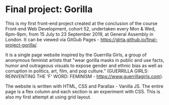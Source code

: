 # Final project: Gorilla

This is my first front-end project created at the conclusion of the course Front-end Web Development, cohort 52, undertaken every Mon & Wed, 6pm-9pm, from 15 July to 23 September 2019, at General Assembly in London. It can be viewed via GitGub Pages - https://glrta.github.io/final-project-gorilla/. 

It is a single page website inspired by the Guerrilla Girls, a group of anonymous feminist artists that "wear gorilla masks in public and use facts, humor and outrageous visuals to expose gender and ethnic bias as well as corruption in politics, art, film, and pop culture." (GUERRILLA GIRLS: REINVENTING THE 'F' WORD: FEMINISM - https://www.guerrillagirls.com).

The website is written with HTML, CSS and Parallax - Vanilla JS. The entire page is a flex column and each section is an experiment with CSS. This is also my first attempt at using grid layout.





